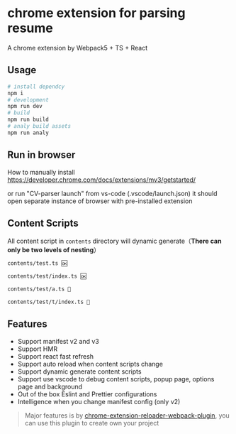 # chrome extension for parsing resume

A chrome extension by Webpack5 + TS + React

## Usage

```bash
# install dependcy
npm i
# development
npm run dev
# build
npm run build
# analy build assets
npm run analy
```

## Run in browser

How to manually install
https://developer.chrome.com/docs/extensions/mv3/getstarted/

or run "CV-parser launch" from vs-code (.vscode/launch.json)
it should open separate instance of browser with pre-installed extension

## Content Scripts

All content script in `contents` directory will dynamic generate（**There can only be two levels of nesting**）

```txt
contents/test.ts 🆗

contents/test/index.ts 🆗

contents/test/a.ts 🚫

contents/test/t/index.ts 🚫
```

## Features

- Support manifest v2 and v3
- Support HMR
- Support react fast refresh
- Support auto reload when content scripts change
- Support dynamic generate content scripts
- Support use vscode to debug content scripts, popup page, options page and background
- Out of the box Eslint and Prettier configurations
- Intelligence when you change manifest config (only v2)

> Major features is by [chrome-extension-reloader-webpack-plugin](https://github.com/njzydark/chrome-extension-reloader-webpack-plugin), you can use this plugin to create own your project
